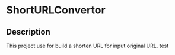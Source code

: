# ShortURLConvertor

## Description

This project use for build a shorten URL for input original URL.
test
